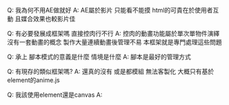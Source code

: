 Q: 我為何不用AE做就好
A: AE屬於影片 只能看不能摸 html的可貴在於使用者互動
且媒合效果也較影片佳

Q: 有必要發展成框架嗎 直接控肉行不行
A: 控肉的動畫功能屬於單次單物件演繹 沒有一套動畫的概念
製作大量連續動畫後管理不易 本框架就是專門處理這些問題

Q: 承上 腳本模式的意義是什麼 情境是什麼
A: 腳本是最好的管理方式

Q: 有現存的類似框架嗎?
A: 還真的沒有 或是都模組 無法客製化 大概只有基於element的anime.js

Q: 我該使用element還是canvas
A: